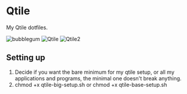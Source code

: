 # Qtile
My Qtile dotfiles.


![bubblegum](https://user-images.githubusercontent.com/72144072/141251614-8fc37b35-77f3-4828-b7f0-887ed7ce5880.png)
![Qtile](https://user-images.githubusercontent.com/72144072/139215711-ee601367-baa0-4c1a-91e6-10a095c83d77.png)
![Qtile2](https://user-images.githubusercontent.com/72144072/139237348-3924c4e5-d6f1-4a0c-920d-ca56521d2de1.png)

## Setting up 

1. Decide if you want the bare minimum for my qtile setup, or all my applications and programs, the minimal one doesn't break anything.
2. chmod +x qtile-big-setup.sh or chmod +x qtile-base-setup.sh
